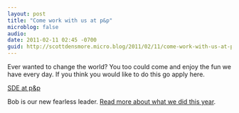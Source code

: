 ```yaml
---
layout: post
title: "Come work with us at p&p"
microblog: false
audio:
date: 2011-02-11 02:45 -0700
guid: http://scottdensmore.micro.blog/2011/02/11/come-work-with-us-at-p-p.html
---
```


Ever wanted to change the world? You too could come and enjoy the fun we have every day. If you think you would like to do this go apply here.

[SDE at p&p](https://careers.microsoft.com/JobDetails.aspx?ss=&pg=0&so=&rw=1&jid=35281&jlang=EN)

Bob is our new fearless leader. [Read more about what we did this year](http://blogs.msdn.com/b/bobbrum/archive/2011/02/11/become-a-patterns-amp-practices-developer.aspx).

